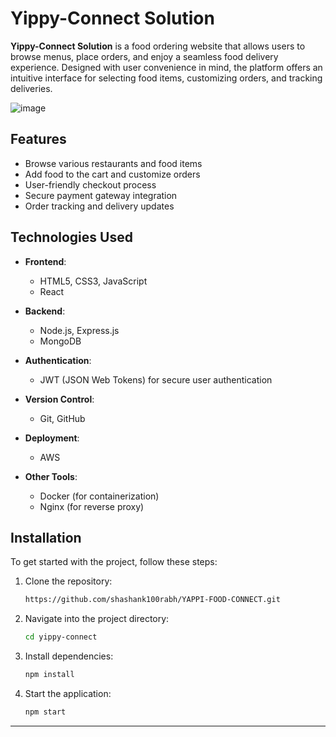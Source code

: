 # Yippy-Connect Solution

**Yippy-Connect Solution** is a food ordering website that allows users to browse menus, place orders, and enjoy a seamless food delivery experience. Designed with user convenience in mind, the platform offers an intuitive interface for selecting food items, customizing orders, and tracking deliveries.

![image](https://github.com/user-attachments/assets/377b170c-217c-45cb-a1ac-8f81f5b5ce88)

## Features

- Browse various restaurants and food items
- Add food to the cart and customize orders
- User-friendly checkout process
- Secure payment gateway integration
- Order tracking and delivery updates

## Technologies Used

- **Frontend**: 
  - HTML5, CSS3, JavaScript
  - React

- **Backend**:
  - Node.js, Express.js
  - MongoDB

- **Authentication**: 
  - JWT (JSON Web Tokens) for secure user authentication

- **Version Control**: 
  - Git, GitHub

- **Deployment**:
  - AWS

- **Other Tools**:
  - Docker (for containerization)
  - Nginx (for reverse proxy)

## Installation

To get started with the project, follow these steps:

1. Clone the repository:
   ```bash
   https://github.com/shashank100rabh/YAPPI-FOOD-CONNECT.git
   ```

2. Navigate into the project directory:
   ```bash
   cd yippy-connect
   ```

3. Install dependencies:
   ```bash
   npm install
   ```

4. Start the application:
   ```bash
   npm start
   ```

---


